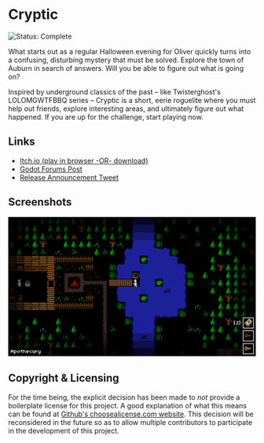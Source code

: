 # Cryptic

![Status: Complete](https://img.shields.io/badge/Status-Complete-green.svg)

What starts out as a regular Halloween evening for Oliver quickly turns into a confusing, disturbing
mystery that must be solved. Explore the town of Auburn in search of answers. Will you be able to
figure out what is going on?

Inspired by underground classics of the past – like Twisterghost's LOLOMGWTFBBQ series – Cryptic is
a short, eerie roguelite where you must help out friends, explore interesting areas, and ultimately
figure out what happened. If you are up for the challenge, start playing now.

## Links

- [Itch.io (play in browser -OR- download)](https://lukehollenback.itch.io/cryptic)
- [Godot Forums Post](https://godotforums.org/discussion/24334/cryptic-1-0-just-released)
- [Release Announcement Tweet](https://twitter.com/lukehollenback/status/1321820620837904385)

## Screenshots

<p align="center">
  <img src="./screenshots/(2020.10.18)%20Apothecary.png" />
</p>

## Copyright & Licensing

For the time being, the explicit decision has been made to *not* provide a boilerplate license for
this project. A good explanation of what this means can be found at
[Github's choosealicense.com website](https://choosealicense.com/no-permission/). This decision
will be reconsidered in the future so as to allow multiple contributors to participate in the
development of this project.
